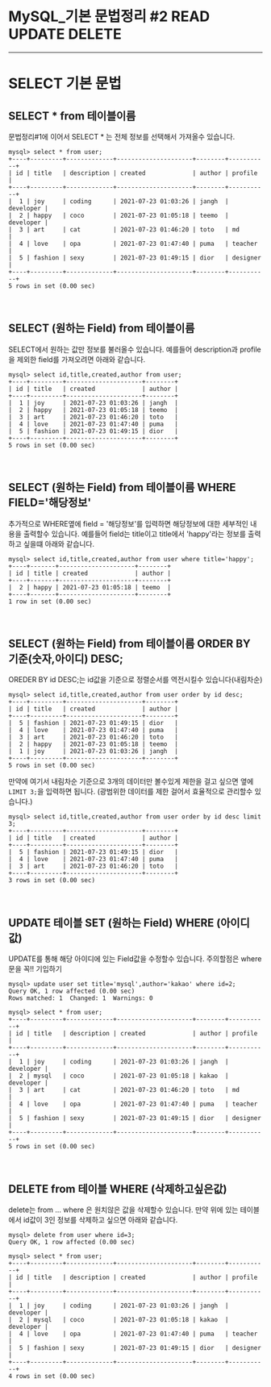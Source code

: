 # MySQL_기본 문법정리 #2 READ UPDATE DELETE

---

# SELECT 기본 문법

## SELECT * from 테이블이름

문법정리#1에 이어서 SELECT * 는 전체 정보를 선택해서 가져올수 있습니다.

```
mysql> select * from user;
+----+---------+-------------+---------------------+--------+-----------+
| id | title   | description | created             | author | profile   |
+----+---------+-------------+---------------------+--------+-----------+
|  1 | joy     | coding      | 2021-07-23 01:03:26 | jangh  | developer |
|  2 | happy   | coco        | 2021-07-23 01:05:18 | teemo  | developer |
|  3 | art     | cat         | 2021-07-23 01:46:20 | toto   | md        |
|  4 | love    | opa         | 2021-07-23 01:47:40 | puma   | teacher   |
|  5 | fashion | sexy        | 2021-07-23 01:49:15 | dior   | designer  |
+----+---------+-------------+---------------------+--------+-----------+
5 rows in set (0.00 sec)
```

<br />

## SELECT (원하는 Field) from 테이블이름

SELECT에서 원하는 값만 정보를 불러올수 있습니다. 예를들어 description과 profile을 제외한 field를 가져오려면 아래와 같습니다.

```
mysql> select id,title,created,author from user;
+----+---------+---------------------+--------+
| id | title   | created             | author |
+----+---------+---------------------+--------+
|  1 | joy     | 2021-07-23 01:03:26 | jangh  |
|  2 | happy   | 2021-07-23 01:05:18 | teemo  |
|  3 | art     | 2021-07-23 01:46:20 | toto   |
|  4 | love    | 2021-07-23 01:47:40 | puma   |
|  5 | fashion | 2021-07-23 01:49:15 | dior   |
+----+---------+---------------------+--------+
5 rows in set (0.00 sec)
```

<br />

## SELECT (원하는 Field) from 테이블이름 WHERE FIELD='해당정보'

추가적으로 WHERE옆에 field = '해당정보'를 입력하면 해당정보에 대한 세부적인 내용을 출력할수 있습니다. 예를들어 field는 title이고 title에서 'happy'라는 정보를 출력하고 싶을떄 아래와 같습니다.

```
mysql> select id,title,created,author from user where title='happy';
+----+-------+---------------------+--------+
| id | title | created             | author |
+----+-------+---------------------+--------+
|  2 | happy | 2021-07-23 01:05:18 | teemo  |
+----+-------+---------------------+--------+
1 row in set (0.00 sec)
```

<br />

## SELECT (원하는 Field) from 테이블이름 ORDER BY 기준(숫자,아이디) DESC;

OREDER BY id DESC;는 id값을 기준으로 정렬순서를 역전시킬수 있습니다(내림차순)

```
mysql> select id,title,created,author from user order by id desc;
+----+---------+---------------------+--------+
| id | title   | created             | author |
+----+---------+---------------------+--------+
|  5 | fashion | 2021-07-23 01:49:15 | dior   |
|  4 | love    | 2021-07-23 01:47:40 | puma   |
|  3 | art     | 2021-07-23 01:46:20 | toto   |
|  2 | happy   | 2021-07-23 01:05:18 | teemo  |
|  1 | joy     | 2021-07-23 01:03:26 | jangh  |
+----+---------+---------------------+--------+
5 rows in set (0.00 sec)
```

만약에 여기서 내림차순 기준으로 3개의 데이터만 볼수있게 제한을 걸고 싶으면 옆에 `LIMIT 3;`을 입력하면 됩니다. (광범위한 데이터를 제한 걸어서 효율적으로 관리할수 있습니다.)

```
mysql> select id,title,created,author from user order by id desc limit 3;
+----+---------+---------------------+--------+
| id | title   | created             | author |
+----+---------+---------------------+--------+
|  5 | fashion | 2021-07-23 01:49:15 | dior   |
|  4 | love    | 2021-07-23 01:47:40 | puma   |
|  3 | art     | 2021-07-23 01:46:20 | toto   |
+----+---------+---------------------+--------+
3 rows in set (0.00 sec)
```

<br />

## UPDATE 테이블 SET (원하는 Field) WHERE (아이디값)

UPDATE를 통해 해당 아이디에 있는 Field값을 수정할수 있습니다. 주의할점은 where문을 꼭!! 기입하기

```
mysql> update user set title='mysql',author='kakao' where id=2;
Query OK, 1 row affected (0.00 sec)
Rows matched: 1  Changed: 1  Warnings: 0

mysql> select * from user;
+----+---------+-------------+---------------------+--------+-----------+
| id | title   | description | created             | author | profile   |
+----+---------+-------------+---------------------+--------+-----------+
|  1 | joy     | coding      | 2021-07-23 01:03:26 | jangh  | developer |
|  2 | mysql   | coco        | 2021-07-23 01:05:18 | kakao  | developer |
|  3 | art     | cat         | 2021-07-23 01:46:20 | toto   | md        |
|  4 | love    | opa         | 2021-07-23 01:47:40 | puma   | teacher   |
|  5 | fashion | sexy        | 2021-07-23 01:49:15 | dior   | designer  |
+----+---------+-------------+---------------------+--------+-----------+
5 rows in set (0.00 sec)
```

<br />

## DELETE from 테이블 WHERE (삭제하고싶은값)

delete는 from ... where 은 원치않은 값을 삭제할수 있습니다. 만약 위에 있는 테이블에서 id값이 3인 정보를 삭제하고 싶으면 아래와 같습니다.

```
mysql> delete from user where id=3;
Query OK, 1 row affected (0.00 sec)

mysql> select * from user;
+----+---------+-------------+---------------------+--------+-----------+
| id | title   | description | created             | author | profile   |
+----+---------+-------------+---------------------+--------+-----------+
|  1 | joy     | coding      | 2021-07-23 01:03:26 | jangh  | developer |
|  2 | mysql   | coco        | 2021-07-23 01:05:18 | kakao  | developer |
|  4 | love    | opa         | 2021-07-23 01:47:40 | puma   | teacher   |
|  5 | fashion | sexy        | 2021-07-23 01:49:15 | dior   | designer  |
+----+---------+-------------+---------------------+--------+-----------+
4 rows in set (0.00 sec)
```